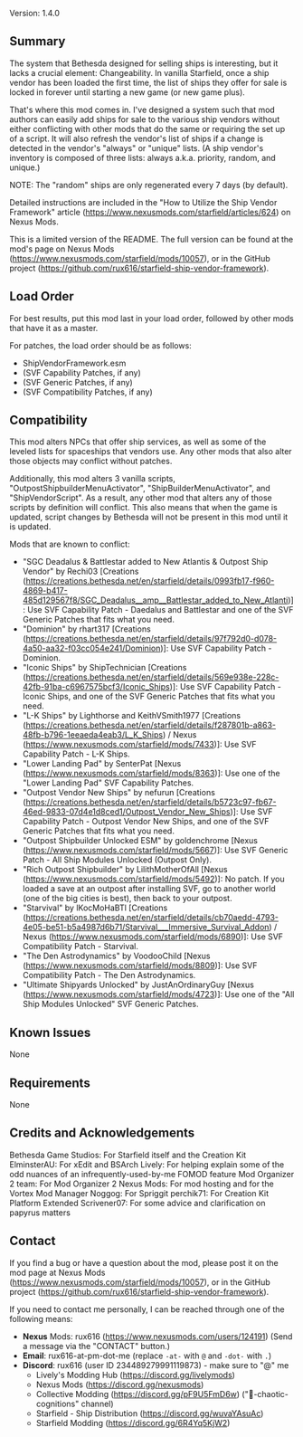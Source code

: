 Version: 1.4.0

Summary
-----
The system that Bethesda designed for selling ships is interesting, but it lacks a crucial element: Changeability. In vanilla Starfield, once a ship vendor has been loaded the first time, the list of ships they offer for sale is locked in forever until starting a new game (or new game plus).

That's where this mod comes in. I've designed a system such that mod authors can easily add ships for sale to the various ship vendors without either conflicting with other mods that do the same or requiring the set up of a script. It will also refresh the vendor's list of ships if a change is detected in the vendor's "always" or "unique" lists. (A ship vendor's inventory is composed of three lists: always a.k.a. priority, random, and unique.)

NOTE: The "random" ships are only regenerated every 7 days (by default).

Detailed instructions are included in the "How to Utilize the Ship Vendor Framework" article (https://www.nexusmods.com/starfield/articles/624) on Nexus Mods.

This is a limited version of the README. The full version can be found at the mod's page on Nexus Mods (https://www.nexusmods.com/starfield/mods/10057), or in the GitHub project (https://github.com/rux616/starfield-ship-vendor-framework).

Load Order
-----
For best results, put this mod last in your load order, followed by other mods that have it as a master.

For patches, the load order should be as follows:
- ShipVendorFramework.esm
- (SVF Capability Patches, if any)
- (SVF Generic Patches, if any)
- (SVF Compatibility Patches, if any)

Compatibility
-----
This mod alters NPCs that offer ship services, as well as some of the leveled lists for spaceships that vendors use. Any other mods that also alter those objects may conflict without patches.

Additionally, this mod alters 3 vanilla scripts, "OutpostShipbuilderMenuActivator", "ShipBuilderMenuActivator", and "ShipVendorScript". As a result, any other mod that alters any of those scripts by definition will conflict. This also means that when the game is updated, script changes by Bethesda will not be present in this mod until it is updated.

Mods that are known to conflict:
- "SGC Deadalus & Battlestar added to New Atlantis & Outpost Ship Vendor" by Rechi03 [Creations (https://creations.bethesda.net/en/starfield/details/0993fb17-f960-4869-b417-485d129567f8/SGC_Deadalus__amp__Battlestar_added_to_New_Atlanti)]: Use SVF Capability Patch - Daedalus and Battlestar and one of the SVF Generic Patches that fits what you need.
- "Dominion" by rhart317 [Creations (https://creations.bethesda.net/en/starfield/details/97f792d0-d078-4a50-aa32-f03cc054e241/Dominion)]: Use SVF Capability Patch - Dominion.
- "Iconic Ships" by ShipTechnician [Creations (https://creations.bethesda.net/en/starfield/details/569e938e-228c-42fb-91ba-c6967575bcf3/Iconic_Ships)]: Use SVF Capability Patch - Iconic Ships, and one of the SVF Generic Patches that fits what you need.
- "L-K Ships" by Lighthorse and KeithVSmith1977 [Creations (https://creations.bethesda.net/en/starfield/details/f287801b-a863-48fb-b796-1eeaeda4eab3/L_K_Ships) / Nexus (https://www.nexusmods.com/starfield/mods/7433)]: Use SVF Capability Patch - L-K Ships.
- "Lower Landing Pad" by SenterPat [Nexus (https://www.nexusmods.com/starfield/mods/8363)]: Use one of the "Lower Landing Pad" SVF Capability Patches.
- "Outpost Vendor New Ships" by nefurun [Creations (https://creations.bethesda.net/en/starfield/details/b5723c97-fb67-46ed-9833-07d4e1d8ced1/Outpost_Vendor_New_Ships)]: Use SVF Capability Patch - Outpost Vendor New Ships, and one of the SVF Generic Patches that fits what you need.
- "Outpost Shipbuilder Unlocked ESM" by goldenchrome [Nexus (https://www.nexusmods.com/starfield/mods/5667)]: Use SVF Generic Patch - All Ship Modules Unlocked (Outpost Only).
- "Rich Outpost Shipbuilder" by LilithMotherOfAll [Nexus (https://www.nexusmods.com/starfield/mods/5492)]: No patch. If you loaded a save at an outpost after installing SVF, go to another world (one of the big cities is best), then back to your outpost.
- "Starvival" by lKocMoHaBTl [Creations (https://creations.bethesda.net/en/starfield/details/cb70aedd-4793-4e05-be51-b5a4987d6b71/Starvival___Immersive_Survival_Addon) / Nexus (https://www.nexusmods.com/starfield/mods/6890)]: Use SVF Compatibility Patch - Starvival.
- "The Den Astrodynamics" by VoodooChild [Nexus (https://www.nexusmods.com/starfield/mods/8809)]: Use SVF Compatibility Patch - The Den Astrodynamics.
- "Ultimate Shipyards Unlocked" by JustAnOrdinaryGuy [Nexus (https://www.nexusmods.com/starfield/mods/4723)]: Use one of the "All Ship Modules Unlocked" SVF Generic Patches.

Known Issues
-----
None

Requirements
-----
None


Credits and Acknowledgements
-----
Bethesda Game Studios: For Starfield itself and the Creation Kit
ElminsterAU: For xEdit and BSArch
Lively: For helping explain some of the odd nuances of an infrequently-used-by-me FOMOD feature
Mod Organizer 2 team: For Mod Organizer 2
Nexus Mods: For mod hosting and for the Vortex Mod Manager
Noggog: For Spriggit
perchik71: For Creation Kit Platform Extended
Scrivener07: For some advice and clarification on papyrus matters


Contact
-----
If you find a bug or have a question about the mod, please post it on the mod page at Nexus Mods (https://www.nexusmods.com/starfield/mods/10057), or in the GitHub project (https://github.com/rux616/starfield-ship-vendor-framework).

If you need to contact me personally, I can be reached through one of the following means:
- **Nexus** Mods: rux616 (https://www.nexusmods.com/users/124191) (Send a message via the "CONTACT" button.)
- **Email**: rux616-at-pm-dot-me (replace `-at-` with `@` and `-dot-` with `.`)
- **Discord**: rux616 (user ID 234489279991119873) - make sure to "@" me
    - Lively's Modding Hub (https://discord.gg/livelymods)
    - Nexus Mods (https://discord.gg/nexusmods)
    - Collective Modding (https://discord.gg/pF9U5FmD6w) ("🔧-chaotic-cognitions" channel)
    - Starfield - Ship Distribution (https://discord.gg/wuvaYAsuAc)
    - Starfield Modding (https://discord.gg/6R4Yq5KjW2)
